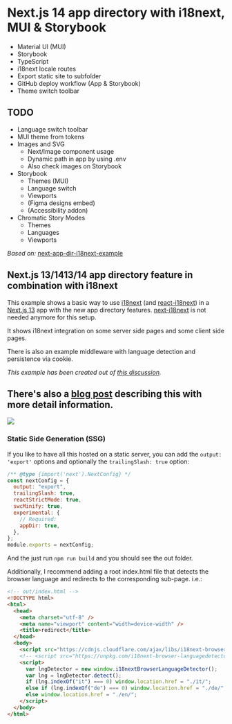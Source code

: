 # Next.js 14 app directory with i18next, MUI & Storybook

- Material UI (MUI)
- Storybook
- TypeScript
- i18next locale routes
- Export static site to subfolder
- GitHub deploy workflow (App & Storybook)
- Theme switch toolbar

## TODO

- Language switch toolbar
- MUI theme from tokens
- Images and SVG
  - Next/Image component usage
  - Dynamic path in app by using .env
  - Also check images on Storybook
- Storybook
  - Themes (MUI)
  - Language switch
  - Viewports
  - (Figma designs embed)
  - (Accessibility addon)
- Chromatic Story Modes
  - Themes
  - Languages
  - Viewports

_Based on:_
[next-app-dir-i18next-example](https://github.com/i18next/next-app-dir-i18next-example)

## Next.js 13/1413/14 app directory feature in combination with i18next

This example shows a basic way to use [i18next](https://www.i18next.com) (and [react-i18next](https://react.i18next.com)) in a [Next.js 13](https://beta.nextjs.org/) app with the new app directory features.
[next-i18next](https://next.i18next.com) is not needed anymore for this setup.

It shows i18next integration on some server side pages and some client side pages.

There is also an example middleware with language detection and persistence via cookie.

_This example has been created out of [this discussion](https://github.com/i18next/next-i18next/discussions/1993)._

## There's also a [blog post](https://locize.com/blog/next-app-dir-i18n) describing this with more detail information.

[![](https://locize.com/blog/next-app-dir-i18n/next-app-dir-i18n.jpg)](https://locize.com/blog/next-app-dir-i18n)

### Static Side Generation (SSG)

If you like to have all this hosted on a static server, you can add the `output: 'export'` options and optionally the `trailingSlash: true` option:

```javascript
/** @type {import('next').NextConfig} */
const nextConfig = {
  output: "export",
  trailingSlash: true,
  reactStrictMode: true,
  swcMinify: true,
  experimental: {
    // Required:
    appDir: true,
  },
};
module.exports = nextConfig;
```

And the just run `npm run build` and you should see the out folder.

Additionally, I recommend adding a root index.html file that detects the browser language and redirects to the corresponding sub-page.
i.e.:

```html
<!-- out/index.html -->
<!DOCTYPE html>
<html>
  <head>
    <meta charset="utf-8" />
    <meta name="viewport" content="width=device-width" />
    <title>redirect</title>
  </head>
  <body>
    <script src="https://cdnjs.cloudflare.com/ajax/libs/i18next-browser-languagedetector/7.0.2/i18nextBrowserLanguageDetector.min.js"></script>
    <!-- <script src="https://unpkg.com/i18next-browser-languagedetector@7.0.2/dist/umd/i18nextBrowserLanguageDetector.min.js"></script> -->
    <script>
      var lngDetector = new window.i18nextBrowserLanguageDetector();
      var lng = lngDetector.detect();
      if (lng.indexOf("it") === 0) window.location.href = "./it/";
      else if (lng.indexOf("de") === 0) window.location.href = "./de/";
      else window.location.href = "./en/";
    </script>
  </body>
</html>
```
